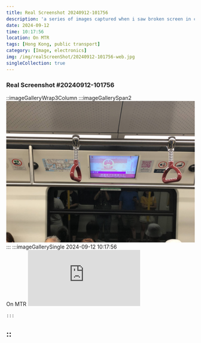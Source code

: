 ```yaml
---
title: Real Screenshot 20240912-101756
description: 'a series of images captured when i saw broken screen in city'
date: 2024-09-12
time: 10:17:56
location: On MTR
tags: [Hong Kong, public transport]
category: [Image, electronics]
img: /img/realScreenShot/20240912-101756-web.jpg
singleCollection: true
---
```


### Real Screenshot #20240912-101756

::imageGalleryWrap3Column
    :::imageGallerySpan2
     <!-- ![Alttext](/img/realScreenShot/20240912-001830-web.jpg) -->
     ![alt text](/img/realScreenShot/20240912-101756-web.jpg)
    :::
    :::imageGallerySingle
    2024-09-12     10:17:56  
    On MTR
    <iframe style="aspect-ratio: 9/16;" class="w-full " src="https://www.youtube.com/embed/DsWsi0Buzlc?si=13Uczr17mns5eR0J&amp;controls=0" title="YouTube video player" frameborder="0" allow="accelerometer; autoplay; clipboard-write; encrypted-media; gyroscope; picture-in-picture; web-share" allowfullscreen></iframe>

    
    :::
::
---